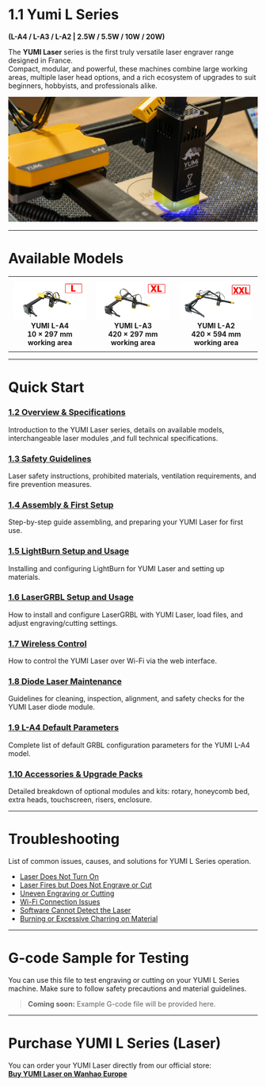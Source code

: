 # 1.1 Yumi L Series

**(L-A4 / L-A3 / L-A2 | 2.5W / 5.5W / 10W / 20W)**

The **YUMI Laser** series is the first truly versatile laser engraver range designed in France.  
Compact, modular, and powerful, these machines combine large working areas, multiple laser head options, and a rich ecosystem of upgrades to suit beginners, hobbyists, and professionals alike.

<img src="../../img/Yumi_L_Series/Yumi_L_Series/Yumi_L_Series_01.png" width="550" alt="YUMI Laser Overview">

---

# **Available Models**

<table style="width:100%; text-align:center; border-collapse: collapse;">
  <tr>
    <td style="padding:10px;">
      <img src="../../img/Yumi_L_Series/Yumi_L_Series/Yumi_L_Series_L-A4.png" width="250" alt="YUMI L-A4"><br>
      <b>YUMI L-A4</b><br>
      <b>10 × 297 mm working area</b>
    </td>
    <td style="padding:10px;">
      <img src="../../img/Yumi_L_Series/Yumi_L_Series/Yumi_L_Series_L-A3.png" width="250" alt="YUMI L-A3"><br>
      <b>YUMI L-A3</b><br>
      <b>420 × 297 mm working area</b>
    </td>
    <td style="padding:10px;">
      <img src="../../img/Yumi_L_Series/Yumi_L_Series/Yumi_L_Series_L-A2.png" width="250" alt="YUMI L-A2"><br>
      <b>YUMI L-A2</b><br>
      <b>420 × 594 mm working area</b>
    </td>
  </tr>
</table>


--- 

# Quick Start


### [1.2 Overview & Specifications](Yumi_L_Series_Overview.md)
Introduction to the YUMI Laser series, details on available models, interchangeable laser modules ,and full technical specifications.  

### [1.3 Safety Guidelines](Yumi_L_Series_Safety.md)
Laser safety instructions, prohibited materials, ventilation requirements, and fire prevention measures.  

### [1.4 Assembly & First Setup](Yumi_L_Series_Assembly.md)
Step-by-step guide assembling, and preparing your YUMI Laser for first use.  

### [1.5 LightBurn Setup and Usage](Yumi_L_Series_LightBurn.md)
Installing and configuring LightBurn for YUMI Laser and setting up materials.  

### [1.6 LaserGRBL Setup and Usage](Yumi_L_Series_LaserGRBL.md)
How to install and configure LaserGRBL with YUMI Laser, load files, and adjust engraving/cutting settings.  

### [1.7 Wireless Control](Yumi_L_Series_Wireless.md)
How to control the YUMI Laser over Wi-Fi via the web interface.  

### [1.8 Diode Laser Maintenance](Yumi_L_Series_Maintenance.md)
Guidelines for cleaning, inspection, alignment, and safety checks for the YUMI Laser diode module.

### [1.9 L-A4 Default Parameters](Yumi_L_Series_LA4_Parameters.md)
Complete list of default GRBL configuration parameters for the YUMI L-A4 model.

### [1.10 Accessories & Upgrade Packs](Yumi_L_Series_Accessories.md)
Detailed breakdown of optional modules and kits: rotary, honeycomb bed, extra heads, touchscreen, risers, enclosure.  

--- 

# Troubleshooting
List of common issues, causes, and solutions for YUMI L Series operation. 

- [Laser Does Not Turn On](Yumi_L_Series_Troubleshooting.md#laser-does-not-turn-on)
- [Laser Fires but Does Not Engrave or Cut](Yumi_L_Series_Troubleshooting.md#laser-fires-but-does-not-engrave-or-cut)
- [Uneven Engraving or Cutting](Yumi_L_Series_Troubleshooting.md#uneven-engraving-or-cutting)
- [Wi-Fi Connection Issues](Yumi_L_Series_Troubleshooting.md#wi-fi-connection-issues)
- [Software Cannot Detect the Laser](Yumi_L_Series_Troubleshooting.md#software-cannot-detect-the-laser)
- [Burning or Excessive Charring on Material](Yumi_L_Series_Troubleshooting.md#burning-or-excessive-charring-on-material)

--- 

# G-code Sample for Testing

You can use this file to test engraving or cutting on your YUMI L Series machine. Make sure to follow safety precautions and material guidelines.

> **Coming soon:** Example G-code file will be provided here.

---

# Purchase YUMI L Series (Laser)
You can order your YUMI Laser directly from our official store:  
**[Buy YUMI Laser on Wanhao Europe](https://wanhao-europe.com/collections/laser/products/yumi-l-a4-laser-pour-gravure-et-decoupe-pre-commande?variant=48130514157908)**


